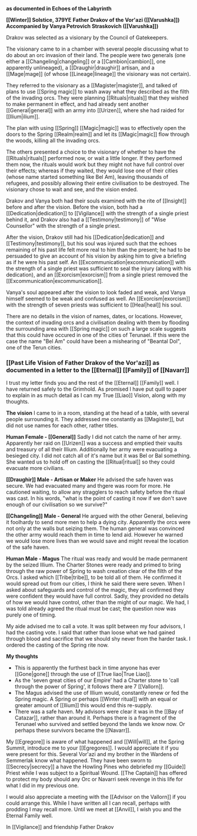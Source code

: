 **as documented in Echoes of the Labyrinth**

**[[Winter]] Solstice, 379YE**
**Father Drakov of the Vor'azi ([[Varushka]])**
**Accompanied by Vanya Petrovich Straskovich ([[Varushka]])**

Drakov was selected as a visionary by the Council of Gatekeepers.

The visionary came to in a chamber with several people discussing what to do about an orc invasion of their land. The people were two generals (one either a [[Changeling|changeling]] or a [[Cambion|cambion]], one apparently unlineaged), a [[Draughir|draughir]] artisan, and a [[Mage|mage]] (of whose [[Lineage|lineage]] the visionary was not certain).

They referred to the visionary as a [[Magister|magister]], and talked of plans to use [[Spring magic]] to wash away what they described as the filth of the invading orcs. They were planning [[Rituals|rituals]] that they wished to make permanent in effect, and had already sent another [[General|general]] with an army into [[Urizen]], where she had raided for [[Ilium|ilium]].

The plan with using [[Spring]] [[Magic|magic]] was to effectively open the doors to the Spring [[Realm|realm]] and let its [[Magic|magic]] flow through the woods, killing all the invading orcs.
 
The others presented a choice to the visionary of whether to have the [[Rituals|rituals]] performed now, or wait a little longer. If they performed them now, the rituals would work but they might not have full control over their effects; whereas if they waited, they would lose one of their cities (whose name started something like Bel Am), leaving thousands of refugees, and possibly allowing their entire civilisation to be destroyed. The visionary chose to wait and see, and the vision ended.

Drakov and Vanya both had their souls examined with the rite of [[Insight]] before and after the vision. Before the vision, both had a [[Dedication|dedication]] to [[Vigilance]] with the strength of a single priest behind it, and Drakov also had a [[Testimony|testimony]] of "Wise Counsellor" with the strength of a single priest.

After the vision, Drakov still had his [[Dedication|dedication]] and [[Testimony|testimony]], but his soul was injured such that the echoes remaining of his past life felt more real to him than the present; he had to be persuaded to give an account of his vision by asking him to give a briefing as if he were his past self. An [[Excommunication|excommunication]] with the strength of a single priest was sufficient to seal the injury (along with his dedication), and an [[Exorcism|exorcism]] from a single priest removed the [[Excommunication|excommunication]].

Vanya's soul appeared after the vision to look faded and weak, and Vanya himself seemed to be weak and confused as well. An [[Exorcism|exorcism]] with the strength of seven priests was sufficient to [[Heal|heal]] his soul.

There are no details in the vision of names, dates, or locations. However, the context of invading orcs and a civilisation dealing with them by flooding the surrounding area with [[Spring magic]] on such a large scale suggests that this could have occured in one of the cities of Terunael. If this were the case the name "Bel Am" could have been a mishearing of "Beantal Dol", one of the Terun cities.

### [[Past Life Vision of Father Drakov of the Vor'azi]] as documented in a letter to the [[Eternal]] [[Family]] of [[Navarr]]

I trust my letter finds you and the rest of the [[Eternal]] [[Family]] well. I have returned safely to the Grimhold. As promised I have put quill to paper to explain in as much detail as I can my True [[Liao]] Vision, along with my thoughts.

**The vision**
I came to in a room, standing at the head of a table, with several people surrounding it. They addressed me constantly as [[Magister]], but did not use names for each other, rather titles.

**Human Female - [[General]]**
Sadly I did not catch the name of her army. Apparently her raid on [[Urizen]] was a success and emptied their vaults and treasury of all their Illium. Additionally her army were evacuating a besieged city. I did not catch all of it's name but it was Bel or Bal something. She wanted us to hold off on casting the [[Ritual|ritual]] so they could evacuate more civilians.

**[[Draughir]] Male - Artisan or Maker**
He advised the safe haven was secure. We had evacuated many and thgere was room for more. He cautioned waiting, to allow any stragglers to reach safety before the ritual was cast. In his words, "what is the point of casting it now if we don't save enough of our civilisation so we survive?"

**[[Changeling]] Male - General**
He argued with the other General, believing it foolhardy to send more men to help a dying city. Apparently the orcs were not only at the walls but seizing them. The human general was convinced the other army would reach them in time to lend aid. However he warned we would lose more lives than we would save and might reveal the location of the safe haven.

**Human Male - Magus**
The ritual was ready and would be made permanent by the seized Illium. The Charter Stones were ready and primed to bring through the raw power of Spring to wash creation clear of the filth of the Orcs. I asked which [[Tribe|tribe]], to be told all of them. He confirmed it would spread out from our cities, I think he said there were seven. When I asked about safeguards and control of the magic, they all confirmed they were confident they would have full control. Sadly, they provided no details of how we would have control, other than the might of our magic. We had, I was told already agreed the ritual must be cast; the question now was purely one of timing.

My aide advised me to call a vote. It was split between my four advisors, I had the casting vote. I said that rather than loose what we had gained through blood and sacrifice that we should shy never from the harder task. I ordered the casting of the Spring rite now.

**My thoughts**
- This is apparently the furthest back in time anyone has ever [[Gone|gone]] through the use of [[True liao|True Liao]].
- As the 'seven great cities of our Empire' had a Charter stone to 'call through the power of Spring', it follows there are 7 [[Vallorn]].
- The Magus advised the use of Illium would, constantly renew or fed the Spring magic. A Spring or perhaps [[Winter ritual]] with an equal or greater amount of [[Ilium]] this would end this re-supply.
- There was a safe haven. My advisors were clear it was in the [[Bay of Catazar]], rather than around it. Perhaps there is a fragment of the Terunael who survived and settled beyond the lands we know now. Or perhaps these survivors became the [[Navarr]].

My [[Egregore]] is aware of what happened and [[Will|will]], at the Spring Summit, introduce me to your [[Egregores]]. I would appreciate it if you were present for this. Several Vor'azi and my brother in the Wardens of Semmerlak know what happened. They have been sworn to [[Secrecy|secrecy]] a have the Howling Pines who debriefed my [[Guide]] Priest while I was subject to a Spiritual Wound. [[The Captain]] has offered to protect my body should any Orc or Navarri seek revenge in this life for what I did in my previous one.

I would also appreciate a meeting with the [[Advisor on the Vallorn]] if you could arrange this. While I have written all I can recall, perhaps with prodding I may recall more. Until we meet at [[Anvil]], I wish you and the Eternal Family well.

In [[Vigilance]] and friendship
Father Drakov